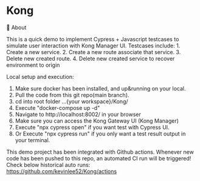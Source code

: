 # Kong

🚀 About

This is a quick demo to implement Cypress + Javascript testcases to simulate user interaction with Kong Manager UI.
Testcases include: 1. Create a new service. 2. Create a new route associate that service. 3. Delete new created route. 4. Delete new created service to recover environment to origin

Local setup and execution:

1. Make sure docker has been installed, and up&running on your local.
2. Pull the code from this git repo(main branch).
3. cd into root folder ...{your workspace}/Kong/
4. Execute "docker-compose up -d"
5. Navigate to http://localhost:8002/ in your browser
6. Make sure you can access the Kong Gateway UI (Kong Manager)
7. Execute "npx cypress open" if you want test with Cypress UI.
8. Or Execute "npx cypress run" if you only want a test result output in your terminal.

This demo project has been integrated with Github actions.
Whenever new code has been pushed to this repo, an automated CI run will be triggered! Check below historical auto runs:
https://github.com/kevinlee52/Kong/actions
